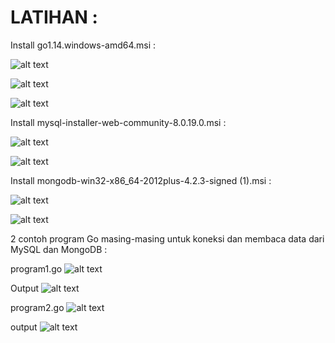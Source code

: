 LATIHAN :
=========

Install go1.14.windows-amd64.msi :

![alt text](https://github.com/trimariaas27/tekn-cloud-computing/blob/master/minggu-06/gambar1.png"u")

![alt text](https://github.com/trimariaas27/tekn-cloud-computing/blob/master/minggu-06/gambar2.png"u")

![alt text](https://github.com/trimariaas27/tekn-cloud-computing/blob/master/minggu-06/gambar3.png"u")

Install mysql-installer-web-community-8.0.19.0.msi :

![alt text](https://github.com/trimariaas27/tekn-cloud-computing/blob/master/minggu-06/gambar4.png"u")

![alt text](https://github.com/trimariaas27/tekn-cloud-computing/blob/master/minggu-06/gambar5.png"u")

Install mongodb-win32-x86_64-2012plus-4.2.3-signed (1).msi :

![alt text](https://github.com/trimariaas27/tekn-cloud-computing/blob/master/minggu-06/gambar6.png"u")

![alt text](https://github.com/trimariaas27/tekn-cloud-computing/blob/master/minggu-06/gambar7.png"u")

2 contoh program Go masing-masing untuk koneksi dan membaca data dari MySQL dan MongoDB :

program1.go
![alt text](https://github.com/trimariaas27/tekn-cloud-computing/blob/master/minggu-06/gambar8.png"u")

Output 
![alt text](https://github.com/trimariaas27/tekn-cloud-computing/blob/master/minggu-06/gambar9.png"u")

program2.go
![alt text](https://github.com/trimariaas27/tekn-cloud-computing/blob/master/minggu-06/gambar10.png"u")

output
![alt text](https://github.com/trimariaas27/tekn-cloud-computing/blob/master/minggu-06/gambar11.png"u")


